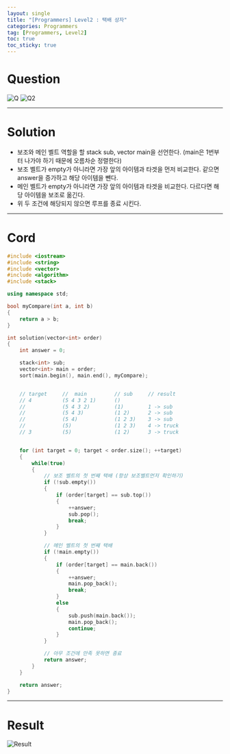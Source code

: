 ```yaml
---
layout: single
title: "[Programmers] Level2 : 택배 상자"
categories: Programmers
tag: [Programmers, Level2]
toc: true
toc_sticky: true
---
```


# Question
![Q](https://user-images.githubusercontent.com/97664446/221534383-a35ed031-0060-4c3e-814e-c0330c2b1861.PNG)
![Q2](https://user-images.githubusercontent.com/97664446/221534389-4e2a582f-d523-4414-89b0-d2c99db0cb8d.PNG)

***

# Solution
- 보조와 메인 벨트 역할을 할 stack<int> sub, vector<int> main을 선언한다. (main은 1번부터 나가야 하기 때문에 오름차순 정렬한다)
- 보조 벨트가 empty가 아니라면 가장 앞의 아이템과 타겟을 먼저 비교한다. 같으면 answer을 증가하고 해당 아이템을 뺀다.
- 메인 벨트가 empty가 아니라면 가장 앞의 아이템과 타겟을 비교한다. 다르다면 해당 아이템을 보조로 옮긴다.
- 위 두 조건에 해당되지 않으면 루프를 종료 시킨다.

***

# Cord
```c++
#include <iostream>
#include <string>
#include <vector>
#include <algorithm>
#include <stack>

using namespace std;

bool myCompare(int a, int b)
{
    return a > b;
}

int solution(vector<int> order)
{
    int answer = 0;

    stack<int> sub;
    vector<int> main = order;
    sort(main.begin(), main.end(), myCompare);


    // target     //  main         // sub     // result
    // 4          (5 4 3 2 1)      ()
    //            (5 4 3 2)        (1)        1 -> sub
    //            (5 4 3)          (1 2)      2 -> sub
    //            (5 4)            (1 2 3)    3 -> sub
    //            (5)              (1 2 3)    4 -> truck  
    // 3          (5)              (1 2)      3 -> truck


    for (int target = 0; target < order.size(); ++target)
    {
        while(true)
        {
            // 보조 벨트의 첫 번째 택배 (항상 보조벨트먼저 확인하기)
            if (!sub.empty())
            {
                if (order[target] == sub.top())
                {
                    ++answer;
                    sub.pop();
                    break;
                }
            }

            // 메인 벨트의 첫 번째 택배
            if (!main.empty())
            {
                if (order[target] == main.back())
                {
                    ++answer;
                    main.pop_back();
                    break;
                }
                else
                {
                    sub.push(main.back());
                    main.pop_back();
                    continue;
                }
            }

            // 아무 조건에 만족 못하면 종료
            return answer;
        }
    }

    return answer;
}
```

***

# Result
![Result](https://user-images.githubusercontent.com/97664446/221534394-5007e9f1-f51f-4fbf-bddd-ad73cafc7818.PNG)
